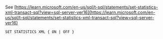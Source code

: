 See [https://learn.microsoft.com/en-us/sql/t-sql/statements/set-statistics-xml-transact-sql?view=sql-server-ver16](https://learn.microsoft.com/en-us/sql/t-sql/statements/set-statistics-xml-transact-sql?view=sql-server-ver16)
```
SET STATISTICS XML { ON | OFF }
```
